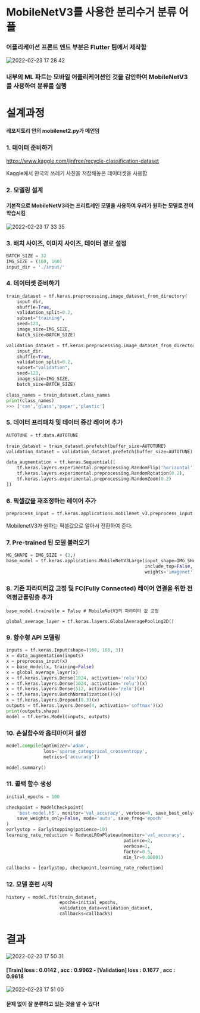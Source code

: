 ﻿# MobileNetV3를 사용한 분리수거 분류 어플
 
 
### 어플리케이션 프론트 엔드 부분은 Flutter 팀에서 제작함
![2022-02-23 17 28 42](https://user-images.githubusercontent.com/87767242/155284095-6b1abd8e-9dbe-45e4-aa08-52918e1b1da6.png)


### 내부의 ML 파트는 모바일 어플리케이션인 것을 감안하여 MobileNetV3 를 사용하여 분류를 실행




# 설계과정
#### 레포지토리 안의 mobilenet2.py가 메인임

### 1. 데이터 준비하기
https://www.kaggle.com/jinfree/recycle-classification-dataset

Kaggle에서 한국의 쓰레기 사진을 저장해놓은 데이터셋을 사용함


### 2. 모델링 설계
#### 기본적으로 MobileNetV3라는 프리트레인 모델을 사용하여 우리가 원하는 모델로 전이 학습시킴
![2022-02-23 17 33 35](https://user-images.githubusercontent.com/87767242/155284691-76c483bf-7111-4baa-97cb-5812c8cc9b2c.png)

### 3. 배치 사이즈, 이미지 사이즈, 데이터 경로 설정
```python
BATCH_SIZE = 32
IMG_SIZE = (160, 160)
input_dir = './input/'
```

### 4. 데이터셋 준비하기
```python
train_dataset = tf.keras.preprocessing.image_dataset_from_directory(
    input_dir,
    shuffle=True,
    validation_split=0.2,
    subset="training",
    seed=123,
    image_size=IMG_SIZE,
    batch_size=BATCH_SIZE)

validation_dataset = tf.keras.preprocessing.image_dataset_from_directory(
    input_dir,
    shuffle=True,
    validation_split=0.2,
    subset="validation",
    seed=123,
    image_size=IMG_SIZE,
    batch_size=BATCH_SIZE)

class_names = train_dataset.class_names
print(class_names)
>>> ['can','glass','paper','plastic']
```

### 5. 데이터 프리패치 및 데이터 증강 레이어 추가
```python
AUTOTUNE = tf.data.AUTOTUNE

train_dataset = train_dataset.prefetch(buffer_size=AUTOTUNE)
validation_dataset = validation_dataset.prefetch(buffer_size=AUTOTUNE)

data_augmentation = tf.keras.Sequential([
    tf.keras.layers.experimental.preprocessing.RandomFlip('horizontal'),
    tf.keras.layers.experimental.preprocessing.RandomRotation(0.2),
    tf.keras.layers.experimental.preprocessing.RandomZoom(0.2)
])
```
### 6. 픽셀값을 재조정하는 레이어 추가
```python
preprocess_input = tf.keras.applications.mobilenet_v3.preprocess_input
```
MobilenetV3가 원하는 픽셀값으로 알아서 전환하여 준다.

### 7. Pre-trained 된 모델 불러오기
```python
MG_SHAPE = IMG_SIZE + (3,)
base_model = tf.keras.applications.MobileNetV3Large(input_shape=IMG_SHAPE,
                                                    include_top=False,
                                                    weights='imagenet')
```

### 8. 기존 파라미터값 고정 및 FC(Fully Connected) 레이어 연결을 위한 전역평균폴링층 추가
```pyhton
base_model.trainable = False # MobileNetV3의 파라미터 값 고정

global_average_layer = tf.keras.layers.GlobalAveragePooling2D()
```

### 9. 함수형 API 모델링
```python
inputs = tf.keras.Input(shape=(160, 160, 3))
x = data_augmentation(inputs)
x = preprocess_input(x)
x = base_model(x, training=False)
x = global_average_layer(x)
x = tf.keras.layers.Dense(1024, activation='relu')(x)
x = tf.keras.layers.Dense(1024, activation='relu')(x)
x = tf.keras.layers.Dense(512, activation='relu')(x)
x = tf.keras.layers.BatchNormalization()(x)
x = tf.keras.layers.Dropout(0.3)(x)
outputs = tf.keras.layers.Dense(4, activation='softmax')(x)
print(outputs.shape)
model = tf.keras.Model(inputs, outputs)
```

### 10. 손실함수와 옵티마이저 설정
```python
model.compile(optimizer='adam',
              loss='sparse_categorical_crossentropy',
              metrics=['accuracy'])

model.summary()
```

### 11. 콜백 함수 생성
```python
initial_epochs = 100

checkpoint = ModelCheckpoint(
    'best-model.h5', monitor='val_accuracy', verbose=0, save_best_only=True,
    save_weights_only=False, mode='auto', save_freq='epoch'
)
earlystop = EarlyStopping(patience=10)
learning_rate_reduction = ReduceLROnPlateau(monitor='val_accuracy',
                                            patience=2,
                                            verbose=1,
                                            factor=0.5,
                                            min_lr=0.00001)

callbacks = [earlystop, checkpoint,learning_rate_reduction]
```

### 12. 모델 훈련 시작
```python
history = model.fit(train_dataset,
                    epochs=initial_epochs,
                    validation_data=validation_dataset,
                    callbacks=callbacks)
```

# 결과
![2022-02-23 17 50 31](https://user-images.githubusercontent.com/87767242/155286945-bae18b39-75e3-4003-b233-77fdfea3c476.png)
#### [Train] loss : 0.0142 , acc : 0.9962 - [Validation] loss : 0.1677 , acc : 0.9618

![2022-02-23 17 51 00](https://user-images.githubusercontent.com/87767242/155286990-1a58e4b9-bebe-471e-b576-674e26ed5a30.png)
#### 문제 없이 잘 분류하고 있는 것을 알 수 있다!


